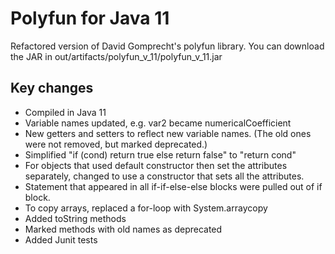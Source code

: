 # Polyfun for Java 11

Refactored version of David Gomprecht's polyfun library. You can download the JAR in out/artifacts/polyfun_v_11/polyfun_v_11.jar

## Key changes
* Compiled in Java 11
* Variable names updated, e.g. var2 became numericalCoefficient
* New getters and setters to reflect new variable names. (The old ones were not removed, but marked deprecated.)
* Simplified "if (cond) return true else return false" to "return cond"
* For objects that used default constructor then set the attributes separately, changed to use a constructor that sets all the attributes.
* Statement that appeared in all if-if-else-else blocks were pulled out of if block.
* To copy arrays, replaced a for-loop with System.arraycopy
* Added toString methods
* Marked methods with old names as deprecated
* Added Junit tests
